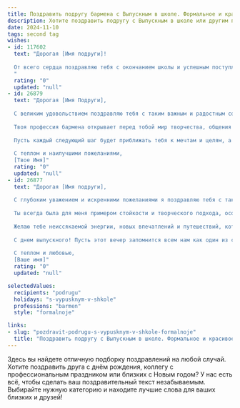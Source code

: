 ```yaml
---
title: Поздравить подругу бармена с Выпускным в школе. Формальное и красивое
description: Хотите поздравить подругу с Выпускным в школе или другим праздником? Наш ИИ создаст незабываемое поздравление, а вы обязательно выделитесь среди других.  
date: 2024-11-10
tags: second tag
wishes:
- id: 117602
  text: "Дорогая [Имя подруги]!
  
  От всего сердца поздравляю тебя с окончанием школы и успешным поступлением в новую, яркую жизнь! Пусть твой профессиональный путь, выбранный тобой – профессия бармена – будет наполнен успехом, творческими идеями и благодарными гостями. Желаю тебе невероятных карьерных высот,  крепкого здоровья, верных друзей и незабываемых моментов!  Пусть все твои мечты сбудутся!
  "
  rating: "0"
  updated: "null"
- id: 26879
  text: "Дорогая [Имя Подруги],
  
  С великим удовольствием поздравляю тебя с таким важным и радостным событием – выпускным вечером! Этот день стал воплощением твоих усилий, стремлений и достижений. Пусть он запомнится не только как праздник, но и как начало нового, захватывающего этапа жизни.
  
  Твоя профессия бармена открывает перед тобой мир творчества, общения и неизведанных горизонтов. Желаю тебе в этом деле найти не только профессиональное удовлетворение, но и личный успех, радость и уверенность в своих силах.
  
  Пусть каждый следующий шаг будет приближать тебя к мечтам и целям, а друзья и близкие всегда будут рядом, поддерживая и вдохновляя. Счастья, здоровья и новых достижений в твоем увлекательном путешествии по жизни!
  
  С теплом и наилучшими пожеланиями,
  [Твое Имя]"
  rating: "0"
  updated: "null"
- id: 26877
  text: "Дорогая [Имя подруги],
  
  С глубоким уважением и искренними пожеланиями я поздравляю тебя с таким важным и радостным событием – выпускным вечером! Этот день стал воплощением твоих усилий, стремлений и достижений, и я с нетерпением жду, чтобы увидеть, как ты сияешь в своем праздничном наряде.
  
  Ты всегда была для меня примером стойкости и творческого подхода, особенно в профессии бармена, где твои навыки и талант делают каждый вечер незабываемым. Пусть этот день станет началом новых свершений и успехов, которые ты непременно заслуживаешь.
  
  Желаю тебе неиссякаемой энергии, новых впечатлений и путешествий, которые раскроют перед тобой горизонты, полные возможностей и счастливых моментов. Не забывай, что ты не одна – твои друзья и семья всегда рядом, готовы поддержать и разделить с тобой радость и трудности.
  
  С днем выпускного! Пусть этот вечер запомнится всем нам как один из самых ярких и счастливых в нашей жизни.
  
  С теплом и любовью,
  [Ваше имя]"
  rating: "0"
  updated: "null"

selectedValues:
  recipients: "podrugu"
  holidays: "s-vypusknym-v-shkole"
  professions: "barmen"
  style: "formalnoje"

links:
- slug: "pozdravit-podrugu-s-vypusknym-v-shkole-formalnoje"
  title: "Поздравить подругу с Выпускным в школе. Формальное и красивое"
---
```


Здесь вы найдете отличную подборку поздравлений на любой случай.
Хотите поздравить друга с днём рождения, коллегу с профессиональным праздником или близких с Новым годом? У нас есть всё, чтобы сделать ваш поздравительный текст незабываемым. Выбирайте нужную категорию и находите лучшие слова для ваших близких и друзей!
